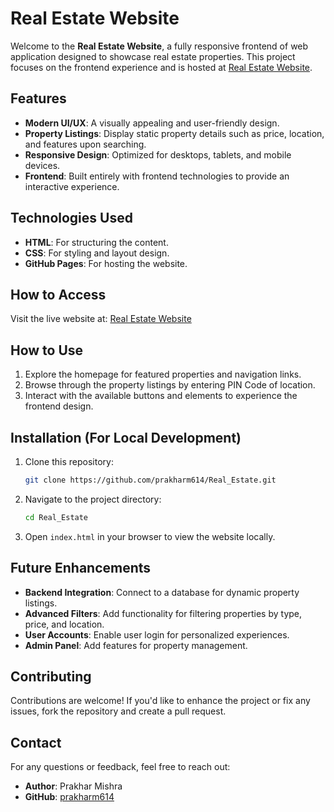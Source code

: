 
# Real Estate Website  

Welcome to the **Real Estate Website**, a fully responsive frontend of  web application designed to showcase real estate properties. This project focuses on the frontend experience and is hosted at [Real Estate Website](https://prakharm614.github.io/Real_Estate/).  

## Features  

- **Modern UI/UX**: A visually appealing and user-friendly design.  
- **Property Listings**: Display static property details such as price, location, and features upon searching.  
- **Responsive Design**: Optimized for desktops, tablets, and mobile devices.  
- **Frontend**: Built entirely with frontend technologies to provide an interactive experience.  

## Technologies Used  

- **HTML**: For structuring the content.  
- **CSS**: For styling and layout design.   
- **GitHub Pages**: For hosting the website.  

## How to Access  

Visit the live website at: [Real Estate Website](https://prakharm614.github.io/Real_Estate/)  

## How to Use  

1. Explore the homepage for featured properties and navigation links.  
2. Browse through the property listings by entering PIN Code of location.
3. Interact with the available buttons and elements to experience the frontend design.  

## Installation (For Local Development)  

1. Clone this repository:  
   ```bash  
   git clone https://github.com/prakharm614/Real_Estate.git  
   ```  
2. Navigate to the project directory:  
   ```bash  
   cd Real_Estate  
   ```  
3. Open `index.html` in your browser to view the website locally.  

## Future Enhancements  

- **Backend Integration**: Connect to a database for dynamic property listings.  
- **Advanced Filters**: Add functionality for filtering properties by type, price, and location.  
- **User Accounts**: Enable user login for personalized experiences.  
- **Admin Panel**: Add features for property management.  

## Contributing  

Contributions are welcome! If you'd like to enhance the project or fix any issues, fork the repository and create a pull request.  


## Contact  

For any questions or feedback, feel free to reach out:  

- **Author**: Prakhar Mishra  
- **GitHub**: [prakharm614](https://github.com/prakharm614)  
